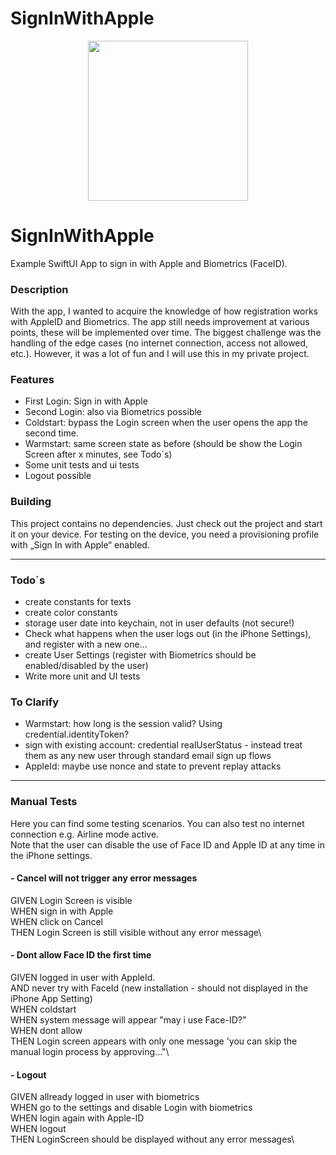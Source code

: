 # SignInWithApple

<p align="center">
<img height="256" src="https://github.com/HVonWeg/SignInWithApple/edit/main/login.png" />
</p>

# SignInWithApple

Example SwiftUI App to sign in with Apple and Biometrics (FaceID).

### Description
With the app, I wanted to acquire the knowledge of how registration works with AppleID and Biometrics.
The app still needs improvement at various points, these will be implemented over time.
The biggest challenge was the handling of the edge cases (no internet connection, access not allowed, etc.).
However, it was a lot of fun and I will use this in my private project.

### Features
* First Login: Sign in with Apple
* Second Login: also via Biometrics possible
* Coldstart: bypass the Login screen when the user opens the app the second time.
* Warmstart: same screen state as before (should be show the Login Screen after x minutes, see Todo´s)
* Some unit tests and ui tests
* Logout possible

### Building

This project contains no dependencies. Just check out the project and start it on your device.
For testing on the device, you need a provisioning profile with „Sign In with Apple“ enabled.

---

### Todo´s
* create constants for texts
* create color constants
* storage user date into keychain, not in user defaults (not secure!)
* Check what happens when the user logs out (in the iPhone Settings), and register with a new one...
* create User Settings (register with Biometrics should be enabled/disabled by the user)
* Write more unit and UI tests

### To Clarify
* Warmstart: how long is the session valid? Using credential.identityToken?
* sign with existing account: credential realUserStatus - instead treat them as any new user through standard email sign up flows
* AppleId: maybe use nonce and state to prevent replay attacks

---

### Manual Tests
Here you can find some testing scenarios. You can also test no internet connection e.g. Airline mode active.\
Note that the user can disable the use of Face ID and Apple ID at any time in the iPhone settings.

#### - Cancel will not trigger any error messages
GIVEN Login Screen is visible\
WHEN sign in with Apple\
WHEN click on Cancel\
THEN Login Screen is still visible without any error message\

#### - Dont allow Face ID the first time
GIVEN logged in user with AppleId.\
AND never try  with FaceId (new installation - should not displayed in the iPhone App Setting)\
WHEN coldstart\
WHEN system message will appear "may i use Face-ID?"\
WHEN dont allow\
THEN Login screen appears with only one message 'you can skip the manual login process by approving..."\

#### - Logout
GIVEN allready logged in user with biometrics\
WHEN go to the settings and disable Login with biometrics\
WHEN login again with Apple-ID\
WHEN logout\
THEN LoginScreen should be displayed without any error messages\
